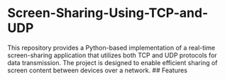 # Screen-Sharing-Using-TCP-and-UDP
This repository provides a Python-based implementation of a real-time screen-sharing application that utilizes both TCP and UDP protocols for data transmission. The project is designed to enable efficient sharing of screen content between devices over a network.  ## Features

